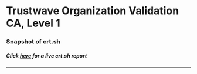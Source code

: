 # Trustwave Organization Validation CA, Level 1
### Snapshot of crt.sh
##### Click [here](https://crt.sh/?q=0EA48A31DD8399CACCE5B69029F537902A7985703F115C9CB9F8C9896C42245C) for a live crt.sh report

---
